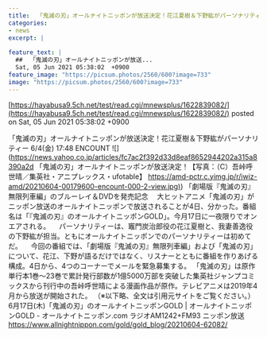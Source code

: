 ```yaml
---
title:  「鬼滅の刃」オールナイトニッポンが放送決定！花江夏樹＆下野紘がパーソナリティー  
categories:
- news
excerpt: |
  
feature_text: |
  ##  「鬼滅の刃」オールナイトニッポンが放送...
  Sat, 05 Jun 2021 05:38:02  +0900
feature_image: "https://picsum.photos/2560/600?image=733"
image: "https://picsum.photos/2560/600?image=733"
---
```


[https://hayabusa9.5ch.net/test/read.cgi/mnewsplus/1622839082/](https://hayabusa9.5ch.net/test/read.cgi/mnewsplus/1622839082/)
posted on Sat, 05 Jun 2021 05:38:02  +0900

<!--more-->

「鬼滅の刃」オールナイトニッポンが放送決定！花江夏樹＆下野紘がパーソナリティー 6/4(金) 17:48 ENCOUNT ![](https://news.yahoo.co.jp/articles/fc7ac2f392d33d8eaf8652944202a315a8390a2d 「鬼滅の刃」オールナイトニッポンが放送決定！【写真：（C）吾峠呼世晴／集英社・アニプレックス・ufotable】 [https://amd-pctr.c.yimg.jp/r/iwiz-amd/20210604-00179600-encount-000-2-view.jpg)](https://amd-pctr.c.yimg.jp/r/iwiz-amd/20210604-00179600-encount-000-2-view.jpg)) 「劇場版『鬼滅の刃』無限列車編」のブルーレイ＆DVDを発売記念 　大ヒットアニメ「鬼滅の刃」がニッポン放送のオールナイトニッポンで放送されることが4日、分かった。番組名は「『鬼滅の刃』のオールナイトニッポンGOLD」。今月17日に一夜限りでオンエアされる。 　パーソナリティーは、竈門炭治郎役の花江夏樹と、我妻善逸役の下野紘が担当。ともにオールナイトニッポンでのパーソナリティーは初めてだ。 　今回の番組では、「劇場版『鬼滅の刃』無限列車編」および「鬼滅の刃」について、花江、下野が語るだけではなく、リスナーとともに番組を作りあげる構成。4日から、4つのコーナーでメールを緊急募集する。 「鬼滅の刃」は原作単行本1巻〜23巻で累計発行部数が1億5000万部を突破した集英社ジャンプコミックスから刊行中の吾峠呼世晴による漫画作品が原作。テレビアニメは2019年4月から放送が開始された。 （※以下略、全文は引用元サイトをご覧ください。） 6月17日(木)「鬼滅の刃」のオールナイトニッポンGOLD | オールナイトニッポンGOLD - オールナイトニッポン.com ラジオAM1242+FM93 ニッポン放送 https://www.allnightnippon.com/gold/gold_blog/20210604-62082/
